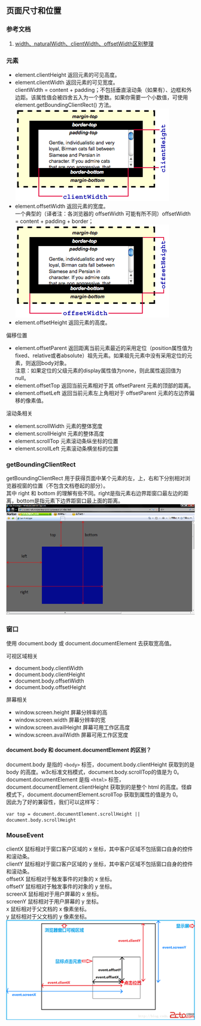## 页面尺寸和位置

### 参考文档
1. [width、naturalWidth、clientWidth、offsetWidth区别整理](https://segmentfault.com/a/1190000013772038)

### 元素
- element.clientHeight	返回元素的可见高度。  
- element.clientWidth	返回元素的可见宽度。  
clientWidth = content + padding；不包括垂直滚动条（如果有）、边框和外边距。该属性值会被四舍五入为一个整数。如果你需要一个小数值，可使用 element.getBoundingClientRect() 方法。
![clientWidth](../images/element_width_1.png)
- element.offsetWidth	返回元素的宽度。  
一个典型的（译者注：各浏览器的 offsetWidth 可能有所不同）offsetWidth = content + padding + border；
![clientWidth](../images/element_width_2.png)
- element.offsetHeight	返回元素的高度。  

偏移位置
- element.offsetParent	返回距离当前元素最近的采用定位（position属性值为fixed、relative或者absolute）祖先元素。如果祖先元素中没有采用定位的元素，则返回body对象。   
  注意：如果定位的父级元素的display属性值为none，则此属性返回值为null。
- element.offsetTop	 返回当前元素相对于其 offsetParent 元素的顶部的距离。 
- element.offsetLeft	返回当前元素左上角相对于  offsetParent 元素的左边界偏移的像素值。

滚动条相关
- element.scrollWidth 元素的整体宽度  
- element.scrollHeight 元素的整体高度  
- element.scrollTop 元素滚动条纵坐标的位置  
- element.scrollLeft 元素滚动条横坐标的位置  

### getBoundingClientRect
getBoundingClientRect 用于获得页面中某个元素的左，上，右和下分别相对浏览器视窗的位置（不包含文档卷起的部分）。  
其中 right 和 bottom 的理解有些不同。right是指元素右边界距窗口最左边的距离，bottom是指元素下边界距窗口最上面的距离。
![getBoundingClientRect](../images/element_width_3.gif)

### 窗口
使用 document.body 或 document.documentElement 去获取宽高值。

可视区域相关
- document.body.clientWidth
- document.body.clientHeight
- document.body.offsetWidth
- document.body.offsetHeight

屏幕相关
- window.screen.height 屏幕分辨率的高
- window.screen.width 屏幕分辨率的宽
- window.screen.availHeight 屏幕可用工作区高度
- window.screen.availWidth 屏幕可用工作区宽度

#### document.body 和 document.documentElement 的区别？
document.body 是指的 ```<body>``` 标签，document.body.clientHeight 获取到的是 body 的高度。w3c标准文档模式，document.body.scrollTop的值是为 0。    
document.documentElement 是指 ```<html>``` 标签，document.documentElement.clientHeight 获取到的是整个 html 的高度。怪癖模式下，document.documentElement.scrollTop 获取到属性的值是为 0。  
因此为了好的兼容性，我们可以这样写：
```
var top = document.documentElement.scrollHeight || document.body.scrollHeight
```

### MouseEvent
clientX 鼠标相对于窗口客户区域的 x 坐标，其中客户区域不包括窗口自身的控件和滚动条。  
clientY 鼠标相对于窗口客户区域的 y 坐标，其中客户区域不包括窗口自身的控件和滚动条。  
offsetX 鼠标相对于触发事件的对象的 x 坐标。  
offsetY 鼠标相对于触发事件的对象的 y 坐标。  
screenX 鼠标相对于用户屏幕的 x 坐标。  
screenY 鼠标相对于用户屏幕的 y 坐标。  
x 鼠标相对于父文档的 x 像素坐标。  
y 鼠标相对于父文档的 y 像素坐标。  
![坐标图解](../images/MouseEvent_1.png)
